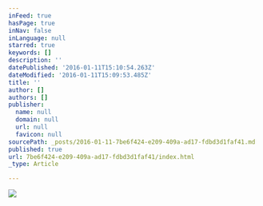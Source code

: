 ```yaml
---
inFeed: true
hasPage: true
inNav: false
inLanguage: null
starred: true
keywords: []
description: ''
datePublished: '2016-01-11T15:10:54.263Z'
dateModified: '2016-01-11T15:09:53.485Z'
title: ''
author: []
authors: []
publisher:
  name: null
  domain: null
  url: null
  favicon: null
sourcePath: _posts/2016-01-11-7be6f424-e209-409a-ad17-fdbd3d1faf41.md
published: true
url: 7be6f424-e209-409a-ad17-fdbd3d1faf41/index.html
_type: Article

---
```

![](https://the-grid-user-content.s3-us-west-2.amazonaws.com/2af8b200-a419-4983-8fed-5090bbc421d1.jpg)